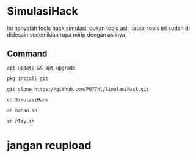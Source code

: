 # SimulasiHack


Ini hanyalah tools hack simulasi, bukan tools asli, tetapi tools ini sudah di didesain sedemikian rupa mirip dengan aslinya



<h2> Command</h2>


```
apt update && apt upgrade
```
```
pkg install git
```
```
git clone https://github.com/P677hl/SimulasiHack.git
```
```
cd SimulasiHack
```
```
sh bahan.sh
```
```
sh Play.sh
```

<h1> jangan reupload</h2>
